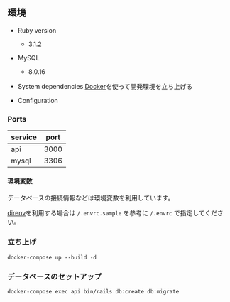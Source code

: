 ## 環境
- Ruby version
  - 3.1.2
- MySQL
  - 8.0.16
- System dependencies
  [Docker](https://docs.docker.com/docker-for-mac/install/)を使って開発環境を立ち上げる

- Configuration

### Ports

| service  | port |
| -------- | ---- |
| api      | 3000 |
| mysql    | 3306 |

#### 環境変数

データベースの接続情報などは環境変数を利用しています。

[direnv](https://github.com/direnv/direnv)を利用する場合は `/.envrc.sample` を参考に `/.envrc` で指定してください。

### 立ち上げ

```
docker-compose up --build -d
```

### データベースのセットアップ

```
docker-compose exec api bin/rails db:create db:migrate
```
